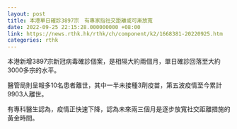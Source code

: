 ```yaml
---
layout: post
title: 本港單日確診3897宗　有專家指社交距離或可漸放寬
date: 2022-09-25 22:15:28.000000000 +08:00
link: https://news.rthk.hk/rthk/ch/component/k2/1668381-20220925.htm
categories: rthk
---
```


本港新增3897宗新冠病毒確診個案，是相隔大約兩個月，單日確診回落至大約3000多宗的水平。

醫管局則呈報多10名患者離世，其中一半未接種3劑疫苗，第五波疫情至今累計9903人離世。

有專科醫生認為，疫情正快速下降，認為未來兩三個月是逐步放寬社交距離措施的黃金時間。
